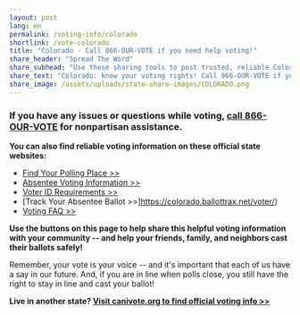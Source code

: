 ```yaml
---
layout: post
lang: en
permalink: /voting-info/colorado
shortlink: /vote-colorado
title: "Colorado - Call 866-OUR-VOTE if you need help voting!"
share_header: "Spread The Word"
share_subhead: "Use these sharing tools to post trusted, reliable Colorado voting information!"
share_text: "Colorado: know your voting rights! Call 866-OUR-VOTE if you need help voting, or use these official resources."
share_image: /assets/uploads/state-share-images/COLORADO.png
---
```

### **If you have any issues or questions while voting, [call 866-OUR-VOTE](tel:8666878683) for nonpartisan assistance.**

**You can also find reliable voting information on these official state websites:**

* [Find Your Polling Place >>](https://www.sos.state.co.us/pubs/elections/VIP.html)
* [Absentee Voting Information >>](https://www.sos.state.co.us/pubs/elections/FAQs/ElectionDay.html)
* [Voter ID Requirements >>](http://www.sos.state.co.us/pubs/elections/vote/acceptableFormsOfID.html)
* [Track Your Absentee Ballot >>]https://colorado.ballottrax.net/voter/)
* [Voting FAQ >>](https://docs.google.com/document/d/1_1T8HWdw4WuRV_2g1kjXzYxgJ3tTeCTKUz0HR4DgDSY/)

**Use the buttons on this page to help share this helpful voting information with your community -- and help your friends, family, and neighbors cast their ballots safely!**

Remember, your vote is your voice -- and it's important that each of us have a say in our future. And, if you are in line when polls close, you still have the right to stay in line and cast your ballot!

**Live in another state? [Visit canivote.org to find official voting info >>](https://canivote.org)**